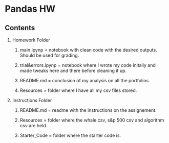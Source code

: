 # Pandas HW

## Contents

1. Homework Folder

    1. main.ipynp = notebook with clean code with the desired outputs. Should be used for grading.

    2. trial&errors.ipynp = notebook where I wrote my code initally and made tweaks here and there before cleaning it up.

    3. README.md = conclusion of my analysis on all the portfolios.

    4. Resources = folder where I have all my csv files stored.

2. Instructions Folder

    1. README.md = readme with the instructions on the assignement. 

    2. Resources = folder where the whale csv, s&p 500 csv and algorithm csv are held.

    3. Starter_Code = folder where the starter code is.